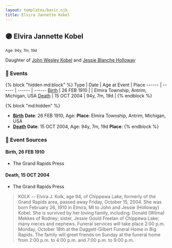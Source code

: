 ```yaml
---
layout: templates/basic.njk
title: Elvira Jannette Kobel
---
```

## 🟣 Elvira Jannette Kobel
<small>Age: 94y, 7m, 19d</small>

Daughter of [John Wesley Kobel](/people/2/24649136) and [Jessie Blanche Holloway](/people/2/29242864)

### 📆 Events

{% block "hidden md:block" %}
Type | Date | Age at Event | Place
------ | ------ | ------ | ------
[Birth](#event-event-2) | 26 FEB 1910 |  | Elmira Township, Antrim, Michigan, USA
[Death](#event-event-3) | 15 OCT 2004 | 94y, 7m, 19d |
{% endblock %}

{% block "md:hidden" %}
- **[Birth](#event-event-2)**
**Date**: 26 FEB 1910, Age:
**Place**: Elmira Township, Antrim, Michigan, USA
- **[Death](#event-event-3)**
**Date**: 15 OCT 2004, Age: 94y, 7m, 19d
**Place**:
{% endblock %}

### 📰 Event Sources

#### <a id="event-event-2"></a> Birth, 26 FEB 1910
* The Grand Rapids Press

#### <a id="event-event-3"></a> Death, 15 OCT 2004
* The Grand Rapids Press
>   
  > KOLK -- Elvira J. Kolk, age 94, of Chippewa Lake, formerly of the Grand Rapids area, passed away Friday, October 15, 2004. She was born February 26, 1910 in Elmira, MI to John and Jessie (Holloway) Kobel. She is survived by her loving family, including: Donald (Wilma) Mekkes of Rodney; sister, Jessie Gould Freelan of Chippewa Lake; many nieces and nephews. Funeral services will take place 2:00 p.m. Monday, October 18th at the Daggett-Gilbert Funeral Home in Big Rapids. The family will greet friends on Sunday at the funeral home from 2:00 p.m. to 4:00 p.m. and 7:00 p.m. to 9:00 p.m.